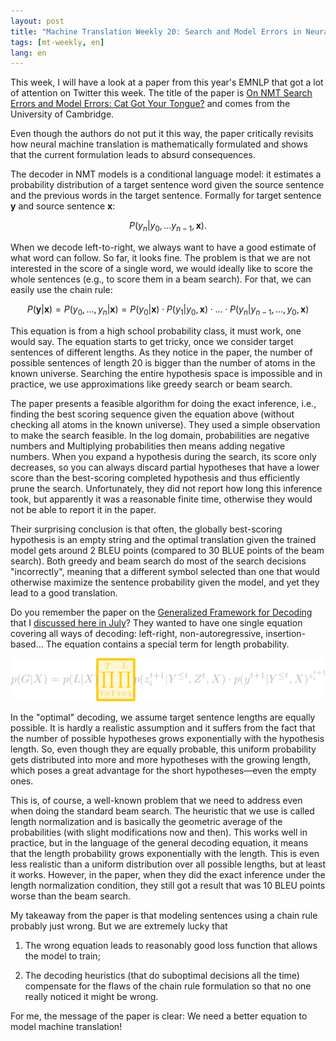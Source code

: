 ```yaml
---
layout: post
title: "Machine Translation Weekly 20: Search and Model Errors in Neural Machine translation"
tags: [mt-weekly, en]
lang: en
---
```


This week, I will have a look at a paper from this year's EMNLP that got a lot
of attention on Twitter this week. The title of the paper is [On NMT Search
Errors and Model Errors: Cat Got Your
Tongue?](https://www.aclweb.org/anthology/D19-1331.pdf) and comes from the
University of Cambridge.

Even though the authors do not put it this way, the paper critically revisits
how neural machine translation is mathematically formulated and shows that the
current formulation leads to absurd consequences.

The decoder in NMT models is a conditional language model: it estimates a
probability distribution of a target sentence word given the source sentence
and the previous words in the target sentence. Formally for target sentence
__y__ and source sentence __x__:

$$ P(y_n | y_0, \ldots y_{n-1}, \mathbf{x}). $$

When we decode left-to-right, we always want to have a good estimate of what
word can follow. So far, it looks fine. The problem is that we are not
interested in the score of a single word, we would ideally like to score the
whole sentences (e.g., to score them in a beam search). For that, we can easily
use the chain rule:

$$ P(\mathbf{y} | \mathbf{x}) = P(y_0, \ldots, y_n | \mathbf{x}) = P(y_0 | \mathbf{x}) \cdot P(y_1 | y_0, \mathbf{x}) \cdot \ldots \cdot P(y_n | y_{n-1}, \ldots, y_0, \mathbf{x}) $$

This equation is from a high school probability class, it must work, one would
say. The equation starts to get tricky, once we consider target sentences of
different lengths. As they notice in the paper, the number of possible
sentences of length 20 is bigger than the number of atoms in the known
universe. Searching the entire hypothesis space is impossible and in practice,
we use approximations like greedy search or beam search.

The paper presents a feasible algorithm for doing the exact inference, i.e.,
finding the best scoring sequence given the equation above (without checking
all atoms in the known universe). They used a simple observation to make the
search feasible. In the log domain, probabilities are negative numbers and
Multiplying probabilities then means adding negative numbers. When you expand a
hypothesis during the search, its score only decreases, so you can always
discard partial hypotheses that have a lower score than the best-scoring
completed hypothesis and thus efficiently prune the search. Unfortunately, they
did not report how long this inference took, but apparently it was a reasonable
finite time, otherwise they would not be able to report it in the paper.

Their surprising conclusion is that often, the globally best-scoring hypothesis
is an empty string and the optimal translation given the trained model gets
around 2 BLEU points (compared to 30 BLUE points of the beam search). Both
greedy and beam search do most of the search decisions "incorrectly", meaning
that a different symbol selected than one that would otherwise maximize the
sentence probability given the model, and yet they lead to a good translation.

Do you remember the paper on the [Generalized Framework for
Decoding](https://arxiv.org/abs/1905.12790) that I [discussed here in
July](/2019/07/04/MT-Weekly-Generalized-Framework-for-Decoding.html)? They
wanted to have one single equation covering all ways of decoding: left-right,
non-autoregressive, insertion-based… The equation contains a special term for
length probability.

![Generation equation: length](/assets/MT-Weekly-8/equation_products.svg)

In the "optimal" decoding, we assume target sentence lengths are equally
possible. It is hardly a realistic assumption and it suffers from the fact that
the number of possible hypotheses grows exponentially with the hypothesis
length. So, even though they are equally probable, this uniform probability
gets distributed into more and more hypotheses with the growing length, which
poses a great advantage for the short hypotheses—even the empty ones.

This is, of course, a well-known problem that we need to address even when
doing the standard beam search. The heuristic that we use is called length
normalization and is basically the geometric average of the probabilities (with
slight modifications now and then). This works well in practice, but in the
language of the general decoding equation, it means that the length probability
grows exponentially with the length. This is even less realistic than a uniform
distribution over all possible lengths, but at least it works.  However, in the
paper, when they did the exact inference under the length normalization
condition, they still got a  result that was 10 BLEU points worse than the beam
search.

My takeaway from the paper is that modeling sentences using a chain rule
probably just wrong. But we are extremely lucky that

1. The wrong equation leads to reasonably good loss function that allows the
   model to train;

2. The decoding heuristics (that do suboptimal decisions all the time)
   compensate for the flaws of the chain rule formulation so that no one really
   noticed it might be wrong.

For me, the message of the paper is clear: We need a better equation to model
machine translation!
